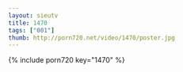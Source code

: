 ```yaml
--- 
layout: sieutv
title: 1470
tags: ["001"]
thumb: http://porn720.net/video/1470/poster.jpg
---
```

{% include porn720 key="1470" %} 
